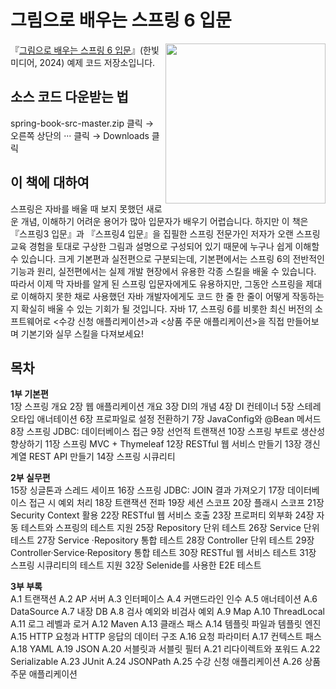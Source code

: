 # 그림으로 배우는 스프링 6 입문
<a href="https://www.hanbit.co.kr/store/books/look.php?p_code=B9703548802"><img src="https://www.hanbit.co.kr/data/books/B9703548802_l.jpg" height="256px" align="right"></a>

『[그림으로 배우는 스프링 6 입문](https://www.hanbit.co.kr/store/books/look.php?p_code=B9703548802)』(한빛미디어, 2024) 예제 코드 저장소입니다.




## 소스 코드 다운받는 법
spring-book-src-master.zip 클릭 → 오른쪽 상단의 ··· 클릭 → Downloads 클릭




## 이 책에 대하여
스프링은 자바를 배울 때 보지 못했던 새로운 개념, 이해하기 어려운 용어가 많아 입문자가 배우기 어렵습니다. 하지만 이 책은 『스프링3 입문』과 『스프링4 입문』을 집필한 스프링 전문가인 저자가 오랜 스프링 교육 경험을 토대로 구상한 그림과 설명으로 구성되어 있기 때문에 누구나 쉽게 이해할 수 있습니다. 크게 기본편과 실전편으로 구분되는데, 기본편에서는 스프링 6의 전반적인 기능과 원리, 실전편에서는 실제 개발 현장에서 유용한 각종 스킬을 배울 수 있습니다. 따라서 이제 막 자바를 알게 된 스프링 입문자에게도 유용하지만, 그동안 스프링을 제대로 이해하지 못한 채로 사용했던 자바 개발자에게도 코드 한 줄 한 줄이 어떻게 작동하는지 확실히 배울 수 있는 기회가 될 것입니다. 자바 17, 스프링 6를 비롯한 최신 버전의 소프트웨어로 <수강 신청 애플리케이션>과 <상품 주문 애플리케이션>을 직접 만들어보며 기본기와 실무 스킬을 다져보세요!




## 목차
**1부 기본편**  
1장 스프링 개요
2장 웹 애플리케이션 개요
3장 DI의 개념
4장 DI 컨테이너
5장 스테레오타입 애너테이션
6장 프로파일로 설정 전환하기
7장 JavaConfig와 @Bean 메서드
8장 스프링 JDBC: 데이터베이스 접근
9장 선언적 트랜잭션
10장 스프링 부트로 생산성 향상하기
11장 스프링 MVC + Thymeleaf
12장 RESTful 웹 서비스 만들기
13장 갱신 계열 REST API 만들기
14장 스프링 시큐리티  


**2부 실무편**     
15장 싱글톤과 스레드 세이프
16장 스프링 JDBC: JOIN 결과 가져오기
17장 데이터베이스 접근 시 예외 처리
18장 트랜잭션 전파
19장 세션 스코프
20장 플래시 스코프
21장 Security Context 활용
22장 RESTful 웹 서비스 호출
23장 프로퍼티 외부화
24장 자동 테스트와 스프링의 테스트 지원
25장 Repository 단위 테스트
26장 Service 단위 테스트
27장 Service ·Repository 통합 테스트
28장 Controller 단위 테스트
29장 Controller·Service·Repository 통합 테스트
30장 RESTful 웹 서비스 테스트
31장 스프링 시큐리티의 테스트 지원
32장 Selenide를 사용한 E2E 테스트  


**3부 부록**   
A.1 트랜잭션
A.2 AP 서버
A.3 인터페이스
A.4 커맨드라인 인수
A.5 애너테이션
A.6 DataSource
A.7 내장 DB
A.8 검사 예외와 비검사 예외
A.9 Map
A.10 ThreadLocal
A.11 로그 레벨과 로거
A.12 Maven
A.13 클래스 패스
A.14 템플릿 파일과 템플릿 엔진
A.15 HTTP 요청과 HTTP 응답의 데이터 구조
A.16 요청 파라미터
A.17 컨텍스트 패스
A.18 YAML
A.19 JSON
A.20 서블릿과 서블릿 필터
A.21 리다이렉트와 포워드
A.22 Serializable
A.23 JUnit
A.24 JSONPath
A.25 수강 신청 애플리케이션
A.26 상품 주문 애플리케이션 

